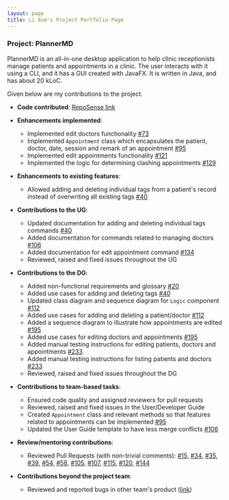 ```yaml
---
layout: page
title: Li Xue's Project Portfolio Page
---
```


### Project: PlannerMD

PlannerMD is an all-in-one desktop application to help clinic receptionists manage patients and appointments in a clinic. The user interacts with it using a CLI, and it has a GUI created with JavaFX. It is written in Java, and has about 20 kLoC.

Given below are my contributions to the project.

* **Code contributed**: [RepoSense link](https://nus-cs2103-ay2122s1.github.io/tp-dashboard/?search=pualixue&sort=groupTitle&sortWithin=title&since=2021-09-17&timeframe=commit&mergegroup=&groupSelect=groupByRepos&breakdown=false&tabOpen=true&tabType=authorship&tabAuthor=pualixue&tabRepo=AY2122S1-CS2103T-T11-3%2Ftp%5Bmaster%5D&authorshipIsMergeGroup=false&authorshipFileTypes=docs~functional-code~test-code&authorshipIsBinaryFileTypeChecked=false)

* **Enhancements implemented**:
  * Implemented edit doctors functionality [#73](https://github.com/AY2122S1-CS2103T-T11-3/tp/pull/73)
  * Implemented `Appointment` class which encapsulates the patient, doctor, date, session and remark of an appointment [#95](https://github.com/AY2122S1-CS2103T-T11-3/tp/pull/95)
  * Implemented edit appointments functionality [#121](https://github.com/AY2122S1-CS2103T-T11-3/tp/pull/121)
  * Implemented the logic for determining clashing appointments [#129](https://github.com/AY2122S1-CS2103T-T11-3/tp/pull/129)

* **Enhancements to existing features**:
  * Allowed adding and deleting individual tags from a patient's record instead of overwriting all existing tags [#40](https://github.com/AY2122S1-CS2103T-T11-3/tp/pull/40)

* **Contributions to the UG**:
  * Updated documentation for adding and deleting individual tags commands [\#40](https://github.com/AY2122S1-CS2103T-T11-3/tp/pull/40)
  * Added documentation for commands related to managing doctors [#106](https://github.com/AY2122S1-CS2103T-T11-3/tp/pull/106)
  * Added documentation for edit appointment command [#134](https://github.com/AY2122S1-CS2103T-T11-3/tp/pull/134)
  * Reviewed, raised and fixed issues throughout the UG

* **Contributions to the DG**:
  * Added non-functional requirements and glossary [#20](https://github.com/AY2122S1-CS2103T-T11-3/tp/pull/20)
  * Added use cases for adding and deleting tags [#40](https://github.com/AY2122S1-CS2103T-T11-3/tp/pull/40)
  * Updated class diagram and sequence diagram for `Logic` component [#112](https://github.com/AY2122S1-CS2103T-T11-3/tp/pull/112)
  * Added use cases for adding and deleting a patient/doctor [#112](https://github.com/AY2122S1-CS2103T-T11-3/tp/pull/112)
  * Added a sequence diagram to illustrate how appointments are edited [#195](https://github.com/AY2122S1-CS2103T-T11-3/tp/pull/195)
  * Added use cases for editing doctors and appointments [#195](https://github.com/AY2122S1-CS2103T-T11-3/tp/pull/195)
  * Added manual testing instructions for editing patients, doctors and appointments [#233](https://github.com/AY2122S1-CS2103T-T11-3/tp/pull/233)
  * Added manual testing instructions for listing patients and doctors [#233](https://github.com/AY2122S1-CS2103T-T11-3/tp/pull/233)
  * Reviewed, raised and fixed issues throughout the DG

* **Contributions to team-based tasks**:
  * Ensured code quality and assigned reviewers for pull requests
  * Reviewed, raised and fixed issues in the User/Developer Guide
  * Created `Appointment` class and relevant methods so that features related to appointments can be implemented [#95](https://github.com/AY2122S1-CS2103T-T11-3/tp/pull/95)
  * Updated the User Guide template to have less merge conflicts [#106](https://github.com/AY2122S1-CS2103T-T11-3/tp/pull/106)

* **Review/mentoring contributions**:
  * Reviewed Pull Requests (with non-trivial comments): 
  [#15](https://github.com/AY2122S1-CS2103T-T11-3/tp/pull/15),
  [#34](https://github.com/AY2122S1-CS2103T-T11-3/tp/pull/34),
  [#35](https://github.com/AY2122S1-CS2103T-T11-3/tp/pull/35),
  [#39](https://github.com/AY2122S1-CS2103T-T11-3/tp/pull/39),
  [#54](https://github.com/AY2122S1-CS2103T-T11-3/tp/pull/54),
  [#58](https://github.com/AY2122S1-CS2103T-T11-3/tp/pull/58),
  [#105](https://github.com/AY2122S1-CS2103T-T11-3/tp/pull/105),
  [#107](https://github.com/AY2122S1-CS2103T-T11-3/tp/pull/107),
  [#115](https://github.com/AY2122S1-CS2103T-T11-3/tp/pull/115),
  [#120](https://github.com/AY2122S1-CS2103T-T11-3/tp/pull/120),
  [#144](https://github.com/AY2122S1-CS2103T-T11-3/tp/pull/144)

* **Contributions beyond the project team**:
    * Reviewed and reported bugs in other team's product ([link](https://github.com/pualixue/ped/issues))
